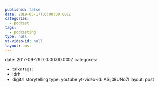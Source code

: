 ```yaml
---
published: false
date: 2019-05-17T00:00:00.000Z
categories:
  - podcast
tags:
  - podcasting
type: null
yt-video-id: null
layout: post
---
```

date: 2017-09-29T00:00:00.000Z
categories:
  - talks
tags:
  - idrh
  - digital storytelling
type: youtube
yt-video-id: ASij08UNo7I
layout: post
